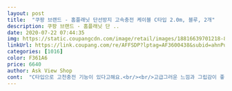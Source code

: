 ```yaml
---
layout: post 
title:  "쿠팡 브랜드 - 홈플래닛 단선방지 고속충전 케이블 C타입 2.0m, 블루, 2개" 
description: 쿠팡 브랜드 - 홈플래닛 단 ..
date: 2020-07-22 07:44:35 
img: https://static.coupangcdn.com/image/retail/images/18816639701218-86a64c4d-07b0-4d68-9e70-bffebcab2d8f.jpg 
linkUrl: https://link.coupang.com/re/AFFSDP?lptag=AF3600438&subid=ahnPublicAsk&pageKey=1628631388&itemId=2778297417&vendorItemId=70768075283&traceid=V0-113-28f4220ad08e0e68 
categories: [1016] 
color: F361A6 
price: 6640 
author: Ask View Shop 
cont:  "C타입으로 고천충전 기능이 있다고해요.<br/><br/>고급그러운 느낌과 그립감이 좋아요.<br/><br/>고속 충전되어서 좋고 3개에 만원도 안되서 가격면에서도 저렴해서 좋네요.<br/> 동생도 하나 주고, 사무실 하나 집에 하나 놓고 쓰려고요.<br/><br/>고속충전기를 사용하면 고속충전 가능합니다.<br/>ㅎㅎ<br/>내구성이 높고 줄꼬임이 적네요 ㅎㅎ<br/>단선방지 디자인으로 안전하게 연결 및 제거 가능해요 ㅎㅎ<br/>레드 색상으로 ㅎㅎ<br/>삼성 케이블은 길이가 짧아서 침대아래 콘센트에 꽂아 사용하기 어려웠는데... <br/> 이건 2m예요<br/>쉽게 찾을수 있어서 좋았습니다!<br/>알루미늄 바디가 길게 디자인되서<br/>완전 강추 강추<br/>이걸로 줄넘기도 가능하다능 ㅎㅎ<br/>이전 핸드폰 살때 들어있던 usb to c타잊 충전 케이블이 고장나서 요걸로 바꿔봤습니다.<br/><br/>이제는 맘편히 자세바꾸며 핸폰+침대와 한몸이 될 수 있겠어요 ㅎㅎㅎㅎㅎ<br/>정말 빠르게 충전되서 편리해요 ㅎ<br/>줄꼬임 방지에 좋은 나일론 페브릭으로<br/>초고속 충전 기능에, 패브릭으로 선이 꼬이지 않고 2m길이로 거리 상관없이 넉넉하게 충전이 가능해서 좋아요.<br/><br/>초고속 충전이라고해서 사보면 고속 충전이 안되는 경우가 많았는데, 삼성 충전기와 비교해보니 충전 예상시간이 똑같이 나오네요.<br/><br/>케이블 C타입 2.<br/>0m<br/>튼튼한 느낌으로 오래 사용가능할것 같아요!!<br/>필요할떄 금방 눈에 들어와서<br/>홈플래닛 단선방지 고속충전 패브릭<br/>" 
---
```

